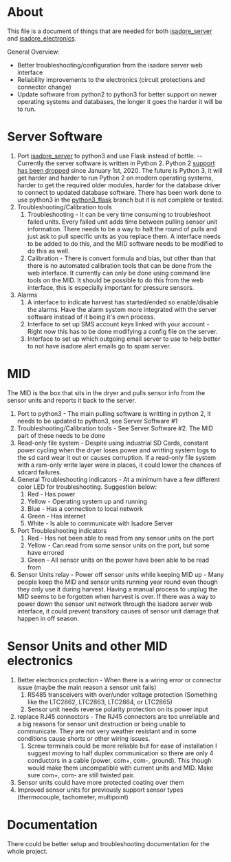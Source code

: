 # About

This file is a document of things that are needed for both [isadore_server](https://github.com/bluthen/isadore_server) and [isadore_electronics](https://github.com/bluthen/isadore_electronics).

General Overview:
* Better troubleshooting/configuration from the isadore server web interface
* Reliability improvements to the electronics (circuit protections and connector change)
* Update software from python2 to python3 for better support on newer operating systems and databases, the longer it goes the harder it will be to run.

# Server Software
  1. Port [isadore_server](https://github.com/bluthen/isadore_server) to python3 and use Flask instead of bottle. -- Currently the server software is written in Python 2. Python 2 [support has been dropped](https://www.python.org/doc/sunset-python-2/) since January 1st, 2020. The future is Python 3, it will get harder and harder to run Python 2 on modern operating systems, harder to get the required older modules, harder for the database driver to connect to updated database software. There has been work done to use python3 in the [python3_flask](https://github.com/bluthen/isadore_server/tree/python3_flask) branch but it is not complete or tested.
  2. Troubleshooting/Calibration tools
     1. Troubleshooting - It can be very time consuming to troubleshoot failed units. Every failed unit adds time between pulling sensor unit information. There needs to be a way to halt the round of pulls and just ask to pull specific units as you replace them. A interface needs to be added to do this, and the MID software needs to be modified to do this as well. 
     2. Calibration - There is convert formula and bias, but other than that there is no automated calibration tools that can be done from the web interface. It currently can only be done using command line tools on the MID. It should be possible to do this from the web interface, this is especially important for pressure sensors.
  3. Alarms
     1. A interface to indicate harvest has started/ended so enable/disable the alarms. Have the alarm system more integrated with the server software instead of it being it's own process. 
     2. Interface to set up SMS account keys linked with your account - Right now this has to be done modifying a config file on the server.
     3. Interface to set up which outgoing email server to use to help better to not have isadore alert emails go to spam server.


# MID

The MID is the box that sits in the dryer and pulls sensor info from the sensor units and reports it back to the server.

  1. Port to python3 - The main pulling software is writting in python 2, it needs to be updated to python3, see Server Software #1
  2. Troubleshooting/Calibration tools - See Server Software #2. The MID part of these needs to be done
  3. Read-only file system - Despite using industrial SD Cards, constant power cycling when the dryer loses power and writting system logs to the sd card wear it out or causes corruption. If a read-only file system with a ram-only write layer were in places, it could lower the chances of sdcard failures.
  4. General Troubleshooting indicators - At a minimum have a few different color LED for troubleshooting. Suggestion below:
     1. Red - Has power
     2. Yellow - Operating system up and running
     3. Blue - Has a connection to local network
     4. Green - Has internet
     5. White - Is able to communicate with Isadore Server
  5. Port Troubleshooting indicators
     1. Red - Has not been able to read from any sensor units on the port
     2. Yellow - Can read from some sensor units on the port, but some have errored
     3. Green - All sensor units on the power have been able to be read from
  6. Sensor Units relay - Power off sensor units while keeping MID up - Many people keep the MID and sensor units running year round even though they only use it during harvest. Having a manual process to unplug the MID seems to be forgotten when harvest is over. If there was a way to power down the sensor unit network through the isadore server web interface, it could prevent transitory causes of sensor unit damage that happen in off season.


# Sensor Units and other MID electronics

  1. Better electronics protection - When there is a wiring error or connector issue (maybe the main reason a sensor unit fails)  
     1. RS485 transceivers with over/under voltage protection (Something like the LTC2862, LTC2863, LTC2864, or LTC2865)
     2. Sensor unit needs reverse polarity protection on its power input
  2. replace RJ45 connectors - The RJ45 connectors are too unreliable and a big reasons for sensor unit destruction or being unable to communicate. They are not very weather resistant and in some conditions cause shorts or other wiring issues.
     1. Screw terminals could be more reliable but for ease of installation I suggest moving to half duplex communication so there are only 4 conductors in a cable (power, com+, com-, ground). This though would make them uncompatible with current units and MID. Make sure com+, com- are still twisted pair.
  3. Sensor units could have more protected coating over them
  4. Improved sensor units for previously support sensor types (thermocouple, tachometer, multipoint)

# Documentation

There could be better setup and troubleshooting documentation for the whole project.
